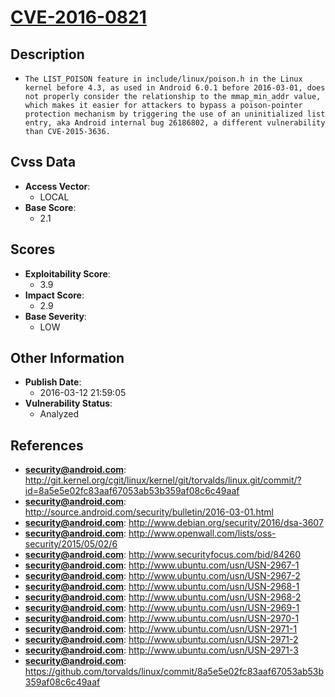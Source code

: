 
# [CVE-2016-0821](https://cve.mitre.org/cgi-bin/cvename.cgi?name=CVE-2016-0821)

## Description

- `The LIST_POISON feature in include/linux/poison.h in the Linux kernel before 4.3, as used in Android 6.0.1 before 2016-03-01, does not properly consider the relationship to the mmap_min_addr value, which makes it easier for attackers to bypass a poison-pointer protection mechanism by triggering the use of an uninitialized list entry, aka Android internal bug 26186802, a different vulnerability than CVE-2015-3636.`

## Cvss Data

- **Access Vector**:
  - LOCAL
- **Base Score**:
  - 2.1

## Scores

- **Exploitability Score**:
  - 3.9
- **Impact Score**:
  - 2.9
- **Base Severity**:
  - LOW

## Other Information

- **Publish Date**:
  - 2016-03-12 21:59:05
- **Vulnerability Status**:
  - Analyzed

## References

- **security@android.com**: http://git.kernel.org/cgit/linux/kernel/git/torvalds/linux.git/commit/?id=8a5e5e02fc83aaf67053ab53b359af08c6c49aaf
- **security@android.com**: http://source.android.com/security/bulletin/2016-03-01.html
- **security@android.com**: http://www.debian.org/security/2016/dsa-3607
- **security@android.com**: http://www.openwall.com/lists/oss-security/2015/05/02/6
- **security@android.com**: http://www.securityfocus.com/bid/84260
- **security@android.com**: http://www.ubuntu.com/usn/USN-2967-1
- **security@android.com**: http://www.ubuntu.com/usn/USN-2967-2
- **security@android.com**: http://www.ubuntu.com/usn/USN-2968-1
- **security@android.com**: http://www.ubuntu.com/usn/USN-2968-2
- **security@android.com**: http://www.ubuntu.com/usn/USN-2969-1
- **security@android.com**: http://www.ubuntu.com/usn/USN-2970-1
- **security@android.com**: http://www.ubuntu.com/usn/USN-2971-1
- **security@android.com**: http://www.ubuntu.com/usn/USN-2971-2
- **security@android.com**: http://www.ubuntu.com/usn/USN-2971-3
- **security@android.com**: https://github.com/torvalds/linux/commit/8a5e5e02fc83aaf67053ab53b359af08c6c49aaf
